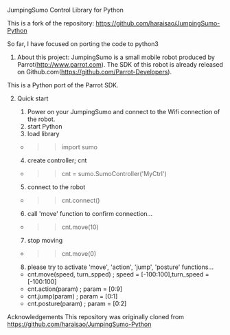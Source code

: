 JumpingSumo Control Library for Python

This is a fork of the repository:
https://github.com/haraisao/JumpingSumo-Python

So far, I have focused on porting the code to python3


1. About this project:
JumpingSumo is a small mobile robot produced by Parrot(http://www.parrot.com).
The SDK of this robot is already released on Github.com(https://github.com/Parrot-Developers).

This is a Python port of the Parrot SDK.

2. Quick start

   1. Power on your JumpingSumo and connect to the Wifi connection of the robot.
   2. start Python
   3. load library 
     - >> import sumo

   4. create controller; cnt
     - >> cnt = sumo.SumoController('MyCtrl')

   5. connect to the robot
     - >> cnt.connect()

   6. call 'move' function to confirm connection...
     - >> cnt.move(10)

   7. stop moving
     - >> cnt.move(0)

   8. please try to activate 'move', 'action', 'jump', 'posture' functions...
     - cnt.move(speed, turn_spped) ; speed = [-100:100],turn_speed = [-100:100]
     - cnt.action(param)           ; param = [0:9]
     - cnt.jump(param)             ; param = [0:1]
     - cnt.posture(param)          ; param = [0:2]
  
Acknowledgements
This repository was originally cloned from https://github.com/haraisao/JumpingSumo-Python
